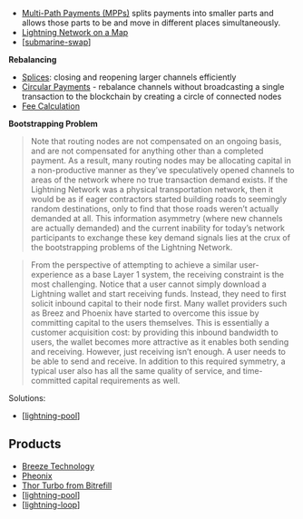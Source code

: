 ---
---

- [Multi-Path Payments (MPPs)](https://lightning.engineering/posts/2020-05-07-mpp/) splits payments into smaller parts and allows those parts to be and move in different places simultaneously.
- [Lightning Network on a Map](https://explorer.acinq.co/)
- [[submarine-swap]]

**Rebalancing**

- [Splices](https://blog.muun.com/rebalancing-in-the-lightning-network/): closing and reopening larger channels efficiently
- [Circular Payments](https://blog.muun.com/rebalancing-strategies-overview/) - rebalance channels without broadcasting a single transaction to the blockchain by creating a circle of connected nodes
- [Fee Calculation](https://blog.muun.com/fees-proportional-to-the-amount/)

**Bootstrapping Problem**

> Note that routing nodes are not compensated on an ongoing basis, and are not compensated for anything other than a completed payment. As a result, many routing nodes may be allocating capital in a non-productive manner as they’ve speculatively opened channels to areas of the network where no true transaction demand exists. If the Lightning Network was a physical transportation network, then it would be as if eager contractors started building roads to seemingly random destinations, only to find that those roads weren’t actually demanded at all. This information asymmetry (where new channels are actually demanded) and the current inability for today’s network participants to exchange these key demand signals lies at the crux of the bootstrapping problems of the Lightning Network.

> From the perspective of attempting to achieve a similar user-experience as a base Layer 1 system, the receiving constraint is the most challenging. Notice that a user cannot simply download a Lightning wallet and start receiving funds. Instead, they need to first solicit inbound capital to their node first. Many wallet providers such as Breez and Phoenix have started to overcome this issue by committing capital to the users themselves. This is essentially a customer acquisition cost: by providing this inbound bandwidth to users, the wallet becomes more attractive as it enables both sending and receiving. However, just receiving isn’t enough. A user needs to be able to send and receive. In addition to this required symmetry, a typical user also has all the same quality of service, and time-committed capital requirements as well.

Solutions:

- [[lightning-pool]]

## Products

- [Breeze Technology](https://breez.technology/)
- [Pheonix](https://phoenix.acinq.co/)
- [Thor Turbo from Bitrefill](https://www.bitrefill.com/thor-turbo-channels/?hl=en)
- [[lightning-pool]]
- [[lightning-loop]]

[//begin]: # "Autogenerated link references for markdown compatibility"
[submarine-swap]: submarine-swap "Submarine Swap"
[lightning-pool]: lightning-pool "Lightning Pool"
[lightning-loop]: lightning-loop "lightning-loop"
[//end]: # "Autogenerated link references"
